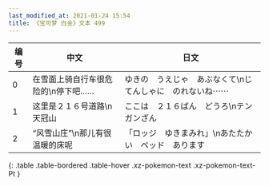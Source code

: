 ```yaml
---
last_modified_at: 2021-01-24 15:54
title: 《宝可梦 白金》文本 499
---
```

| 编号 | 中文 | 日文 |
| ---- | ---- | ---- |
| 0 | 在雪面上骑自行车很危险的\n停下吧…… | ゆきの　うえじゃ　あぶなくて\nじてんしゃに　のれないね⋯⋯ |
| 1 | 这里是２１６号道路\n天冠山 | ここは　２１６ばん　どうろ\nテンガンざん |
| 2 | “风雪山庄”\n那儿有很温暖的床呢 | 「ロッジ　ゆきまみれ」\nあたたかい　ベッド　あります |
{: .table .table-bordered .table-hover .xz-pokemon-text .xz-pokemon-text-Pt }